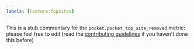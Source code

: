 ```yaml
---
labels: [Feature:TopSites]
---
```


This is a stub commentary for the `pocket.pocket_top_site_removed` metric: please feel free to edit (read the
[contributing guidelines](https://github.com/mozilla/glean-annotations/blob/main/CONTRIBUTING.md)
if you haven't done this before)
